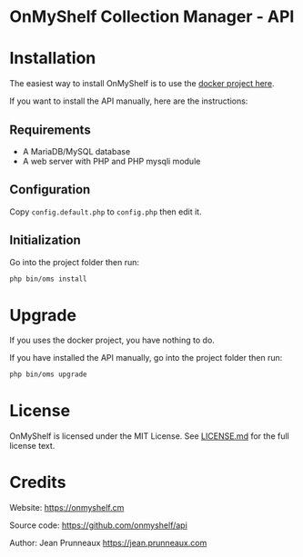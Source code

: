 # OnMyShelf Collection Manager - API

# Installation
The easiest way to install OnMyShelf is to use the [docker project here](https://github.com/onmyshelf/docker).

If you want to install the API manually, here are the instructions:

## Requirements
- A MariaDB/MySQL database
- A web server with PHP and PHP mysqli module

## Configuration
Copy `config.default.php` to `config.php` then edit it.

## Initialization
Go into the project folder then run:
```bash
php bin/oms install
```

# Upgrade
If you uses the docker project, you have nothing to do.

If you have installed the API manually, go into the project folder then run:
```bash
php bin/oms upgrade
```

# License
OnMyShelf is licensed under the MIT License. See [LICENSE.md](LICENSE.md) for the full license text.

# Credits
Website: https://onmyshelf.cm

Source code: https://github.com/onmyshelf/api

Author: Jean Prunneaux https://jean.prunneaux.com
